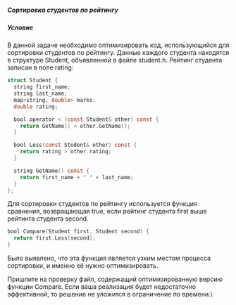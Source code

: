 ##### Сортировка студентов по рейтингу #####

##### Условие #####

В данной задаче необходимо оптимизировать код, использующийся для сортировки студентов по рейтингу. Данные каждого студента находятся в структуре Student, объявленной в файле student.h. Рейтинг студента записан в поле rating:

```objectivec
struct Student {
  string first_name;
  string last_name;
  map<string, double> marks;
  double rating;

  bool operator < (const Student& other) const {
    return GetName() < other.GetName();
  }

  bool Less(const Student& other) const {
    return rating > other.rating;
  }

  string GetName() const {
    return first_name + " " + last_name;
  }
};
```

Для сортировки студентов по рейтингу используется функция сравнения, возвращающая true, если рейтинг студента first выше рейтинга студента second.

```objectivec
bool Compare(Student first, Student second) {
  return first.Less(second);
}
```

Было выявлено, что эта функция является узким местом процесса сортировки, и именно её нужно оптимизировать.

Пришлите на проверку файл, содержащий оптимизированную версию функции Compare. Если ваша реализация будет недостаточно эффективной, то решение не уложится в ограничение по времени.\


